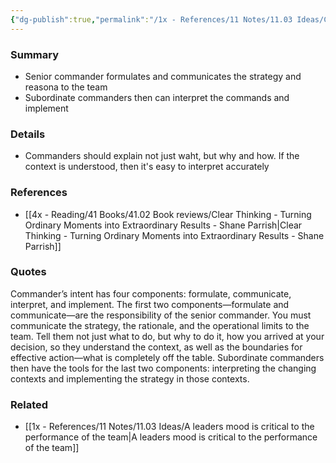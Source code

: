 ```yaml
---
{"dg-publish":true,"permalink":"/1x - References/11 Notes/11.03 Ideas/Commanders intent - formulate, communicate, interpret and implement/","title":"Commanders intent - formulate, communicate, interpret and implement","created":"2023-12-23T23:11:28.000+03:00","updated":"2024-02-14T20:18:34.292+03:00"}
---
```



### Summary
- Senior commander formulates and communicates the strategy and reasona to the team
- Subordinate commanders then can interpret the commands and implement

### Details
- Commanders should explain not just waht, but why and how. If the context is understood, then it's easy to interpret accurately

### References
- [[4x - Reading/41 Books/41.02 Book reviews/Clear Thinking - Turning Ordinary Moments into Extraordinary Results - Shane  Parrish\|Clear Thinking - Turning Ordinary Moments into Extraordinary Results - Shane  Parrish]]

### Quotes
Commander’s intent has four components: formulate, communicate, interpret, and implement. The first two components—formulate and communicate—are the responsibility of the senior commander. You must communicate the strategy, the rationale, and the operational limits to the team. Tell them not just what to do, but why to do it, how you arrived at your decision, so they understand the context, as well as the boundaries for effective action—what is completely off the table. Subordinate commanders then have the tools for the last two components: interpreting the changing contexts and implementing the strategy in those contexts.

### Related
- [[1x - References/11 Notes/11.03 Ideas/A leaders mood is critical to the performance of the team\|A leaders mood is critical to the performance of the team]]